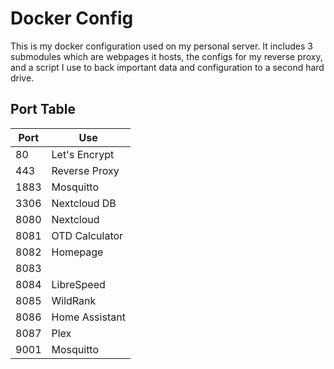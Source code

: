 # Docker Config

This is my docker configuration used on my personal server. It includes 3 submodules which are webpages it hosts, the configs for my reverse proxy, and a script I use to back important data and configuration to a second hard drive.

## Port Table

|Port|Use           |
|----|--------------|
|80  |Let's Encrypt |
|443 |Reverse Proxy |
|1883|Mosquitto     |
|3306|Nextcloud DB  |
|8080|Nextcloud     |
|8081|OTD Calculator|
|8082|Homepage      |
|8083|              |
|8084|LibreSpeed    |
|8085|WildRank      |
|8086|Home Assistant|
|8087|Plex          |
|9001|Mosquitto     |
